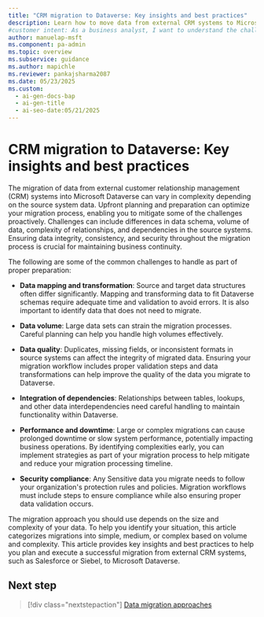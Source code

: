 ```yaml
---
title: "CRM migration to Dataverse: Key insights and best practices"
description: Learn how to move data from external CRM systems to Microsoft Dataverse, overcome common challenges, and ensure business continuity.
#customer intent: As a business analyst, I want to understand the challenges of migrating CRM data to Dataverse so that I can plan a smooth transition.
author: manuelap-msft
ms.component: pa-admin
ms.topic: overview
ms.subservice: guidance
ms.author: mapichle
ms.reviewer: pankajsharma2087
ms.date: 05/23/2025
ms.custom:
  - ai-gen-docs-bap
  - ai-gen-title
  - ai-seo-date:05/21/2025
---
```


# CRM migration to Dataverse: Key insights and best practices

The migration of data from external customer relationship management (CRM) systems into Microsoft Dataverse can vary in complexity depending on the source system data. Upfront planning and preparation can optimize your migration process, enabling you to mitigate some of the challenges proactively. Challenges can include differences in data schema, volume of data, complexity of relationships, and dependencies in the source systems. Ensuring data integrity, consistency, and security throughout the migration process is crucial for maintaining business continuity.

The following are some of the common challenges to handle as part of proper preparation:

- **Data mapping and transformation**: Source and target data structures often differ significantly. Mapping and transforming data to fit Dataverse schemas require adequate time and validation to avoid errors. It is also important to identify data that does not need to migrate.

- **Data volume**: Large data sets can strain the migration processes. Careful planning can help you handle high volumes effectively.

- **Data quality**: Duplicates, missing fields, or inconsistent formats in source systems can affect the integrity of migrated data. Ensuring your migration workflow includes proper validation steps and data transformations can help improve the quality of the data you migrate to Dataverse.

- **Integration of dependencies**: Relationships between tables, lookups, and other data interdependencies need careful handling to maintain functionality within Dataverse.

- **Performance and downtime**: Large or complex migrations can cause prolonged downtime or slow system performance, potentially impacting business operations. By identifying complexities early, you can implement strategies as part of your migration process to help mitigate and reduce your migration processing timeline.

- **Security compliance**: Any Sensitive data you migrate needs to follow your organization's protection rules and policies. Migration workflows must include steps to ensure compliance while also ensuring proper data validation occurs.

The migration approach you should use depends on the size and complexity of your data. To help you identify your situation, this article categorizes migrations into simple, medium, or complex based on volume and complexity. This article provides key insights and best practices to help you plan and execute a successful migration from external CRM systems, such as Salesforce or Siebel, to Microsoft Dataverse.

## Next step

> [!div class="nextstepaction"]
> [Data migration approaches](data-migration-approaches.md)

